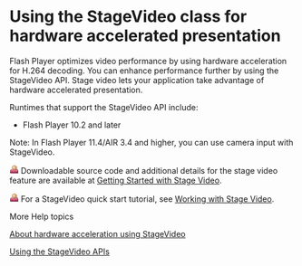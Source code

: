 # Using the StageVideo class for hardware accelerated presentation

Flash Player optimizes video performance by using hardware acceleration for
H.264 decoding. You can enhance performance further by using the StageVideo API.
Stage video lets your application take advantage of hardware accelerated
presentation.

Runtimes that support the StageVideo API include:

- Flash Player 10.2 and later

Note: In Flash Player 11.4/AIR 3.4 and higher, you can use camera input with
StageVideo.

![](../../img/byline.png) Downloadable source code and additional details for
the stage video feature are available at
<a href="http://www.adobe.com/go/learn_as3_usingstagevideo_en"
target="_self">Getting Started with Stage Video</a>.

![](../../img/byline.png) For a StageVideo quick start tutorial, see
<a href="http://www.adobe.com/go/learn_as3_workingwithstagevideo_en"
target="_self">Working with Stage Video</a>.

More Help topics

[About hardware acceleration using StageVideo](WSe9ecd9e6b89aefd2-68d5ef8f12cc8511f6c-7fff.html)

[Using the StageVideo APIs](WSe9ecd9e6b89aefd2-68d5ef8f12cc8511f6c-7ffe.html)
